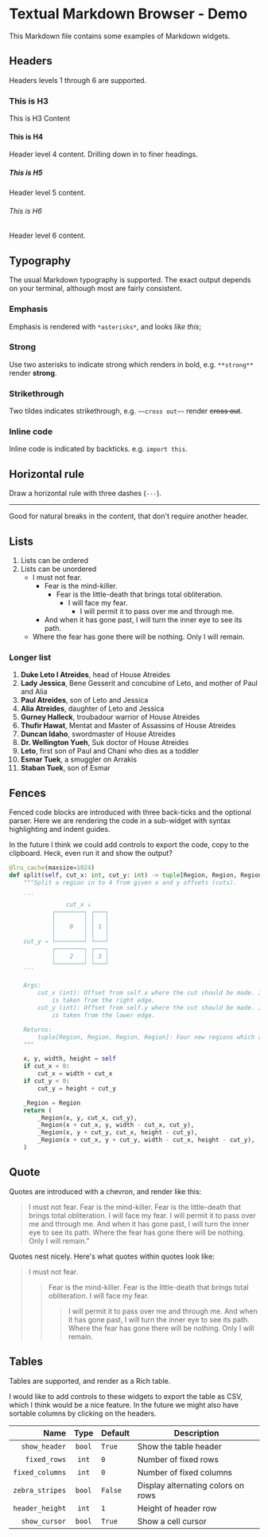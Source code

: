 # Textual Markdown Browser - Demo

This Markdown file contains some examples of Markdown widgets.

## Headers

Headers levels 1 through 6 are supported.

### This is H3

This is H3 Content

#### This is H4

Header level 4 content. Drilling down in to finer headings.

##### This is H5

Header level 5 content.

###### This is H6

Header level 6 content.

## Typography

The usual Markdown typography is supported. The exact output depends on your terminal, although most are fairly consistent.

### Emphasis

Emphasis is rendered with `*asterisks*`, and looks *like this*;

### Strong

Use two asterisks to indicate strong which renders in bold, e.g. `**strong**` render **strong**.

### Strikethrough

Two tildes indicates strikethrough, e.g. `~~cross out~~` render ~~cross out~~.

### Inline code ###

Inline code is indicated by backticks. e.g. `import this`.

## Horizontal rule

Draw a horizontal rule with three dashes (`---`).

---

Good for natural breaks in the content, that don't require another header.

## Lists

1. Lists can be ordered
2. Lists can be unordered
   - I must not fear.
     - Fear is the mind-killer.
       - Fear is the little-death that brings total obliteration.
         - I will face my fear.
           - I will permit it to pass over me and through me.
     - And when it has gone past, I will turn the inner eye to see its path.
   - Where the fear has gone there will be nothing. Only I will remain.

### Longer list

1. **Duke Leto I Atreides**, head of House Atreides
2. **Lady Jessica**, Bene Gesserit and concubine of Leto, and mother of Paul and Alia
3. **Paul Atreides**, son of Leto and Jessica
4. **Alia Atreides**, daughter of Leto and Jessica
5. **Gurney Halleck**, troubadour warrior of House Atreides
6. **Thufir Hawat**, Mentat and Master of Assassins of House Atreides
7. **Duncan Idaho**, swordmaster of House Atreides
8. **Dr. Wellington Yueh**, Suk doctor of House Atreides
9. **Leto**, first son of Paul and Chani who dies as a toddler
10. **Esmar Tuek**, a smuggler on Arrakis
11. **Staban Tuek**, son of Esmar

## Fences

Fenced code blocks are introduced with three back-ticks and the optional parser. Here we are rendering the code in a sub-widget with syntax highlighting and indent guides.

In the future I think we could add controls to export the code, copy to the clipboard. Heck, even run it and show the output?

```python
@lru_cache(maxsize=1024)
def split(self, cut_x: int, cut_y: int) -> tuple[Region, Region, Region, Region]:
    """Split a region in to 4 from given x and y offsets (cuts).

    ```
                cut_x ↓
            ┌────────┐ ┌───┐
            │        │ │   │
            │    0   │ │ 1 │
            │        │ │   │
    cut_y → └────────┘ └───┘
            ┌────────┐ ┌───┐
            │    2   │ │ 3 │
            └────────┘ └───┘
    ```

    Args:
        cut_x (int): Offset from self.x where the cut should be made. If negative, the cut
            is taken from the right edge.
        cut_y (int): Offset from self.y where the cut should be made. If negative, the cut
            is taken from the lower edge.

    Returns:
        tuple[Region, Region, Region, Region]: Four new regions which add up to the original (self).
    """

    x, y, width, height = self
    if cut_x < 0:
        cut_x = width + cut_x
    if cut_y < 0:
        cut_y = height + cut_y

    _Region = Region
    return (
        _Region(x, y, cut_x, cut_y),
        _Region(x + cut_x, y, width - cut_x, cut_y),
        _Region(x, y + cut_y, cut_x, height - cut_y),
        _Region(x + cut_x, y + cut_y, width - cut_x, height - cut_y),
    )
```

## Quote

Quotes are introduced with a chevron, and render like this:

> I must not fear.
> Fear is the mind-killer.
> Fear is the little-death that brings total obliteration.
> I will face my fear.
> I will permit it to pass over me and through me.
> And when it has gone past, I will turn the inner eye to see its path.
> Where the fear has gone there will be nothing. Only I will remain."

Quotes nest nicely. Here's what quotes within quotes look like:

> I must not fear.
> > Fear is the mind-killer.
> > Fear is the little-death that brings total obliteration.
> > I will face my fear.
> > > I will permit it to pass over me and through me.
> > > And when it has gone past, I will turn the inner eye to see its path.
> > > Where the fear has gone there will be nothing. Only I will remain.

## Tables

Tables are supported, and render as a Rich table.

I would like to add controls to these widgets to export the table as CSV, which I think would be a nice feature. In the future we might also have sortable columns by clicking on the headers.

| Name            | Type   | Default | Description                        |
| ---------------:|:------:| ------- | ---------------------------------- |
| `show_header`   | `bool` | `True`  | Show the table header              |
| `fixed_rows`    | `int`  | `0`     | Number of fixed rows               |
| `fixed_columns` | `int`  | `0`     | Number of fixed columns            |
| `zebra_stripes` | `bool` | `False` | Display alternating colors on rows |
| `header_height` | `int`  | `1`     | Height of header row               |
| `show_cursor`   | `bool` | `True`  | Show a cell cursor                 |
